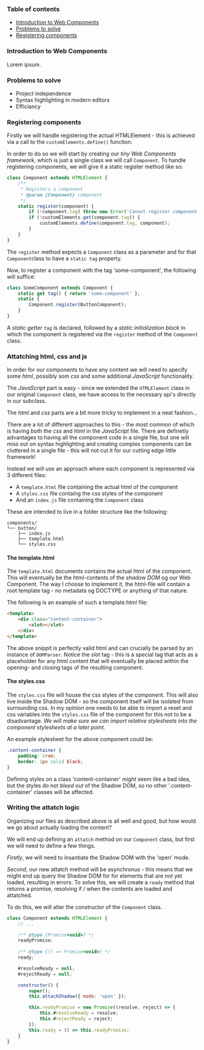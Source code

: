 ### Table of contents

- [Introduction to Web Components](#introduction-to-web-components)
- [Problems to solve](#problems-to-solve)
- [Registering components](#registering-components)

### Introduction to Web Components

Lorem ipsum.

### Problems to solve

- Project independence
- Syntax highlighting in modern editors
- Efficiancy

### Registering components

Firstly we will handle registering the actual HTMLElement - this is achieved via a call to the `customElements.define()` function. 

In order to do so we will start by creating our _tiny Web Components framework_, which is just a single class we will call `Component`. To handle registering components, we will give it a static register method like so:

```js
class Component extends HTMLElement {
    /**
     * Registers a component
     * @param {Component} component 
     */
    static register(component) {
        if (!component.tag) throw new Error('Cannot register component without tag');
        if (!customElements.get(component.tag)) {
            customElements.define(component.tag, component);
        }
    }
}
```

The `register` method expects a `Component` class as a parameter and for that `Component`class to have a `static tag` property. 

Now, to register a component with the tag 'some-component', the following will suffice:

```js
class SomeComponent extends Component {
    static get tag() { return 'some-component' };
    static {
        Component.register(ButtonComponent);
    }
}
```

A _static getter `tag`_ is declared, followed by a _static initialization block_ in which the component is registered via the `register` method of the `Component` class.

### Attatching html, css and js

In order for our components to have any content we will need to specify some _html_, possibly som _css_ and some additional _JavaScript_ functionality.

The _JavaScript_ part is easy - since we extended the `HTMLElement` class in our original `Component` class, we have access to the necessary api's directly in our subclass.

The _html_ and _css_ parts are a bit more tricky to implement in a neat fashion...

There are a lot of different approaches to this - the most common of which is having both the _css_ and _html_ in the _JavaScript_ file. There are definetly advantages to having all the component code in a single file, but one will miss out on syntax highlighting and creating complex components can be cluttered in a single file - this will not cut it for our cutting edge little framework!

Instead we will use an approach where each component is represented via 3 different files:

- A `template.html` file containing the actual html of the component
- A `styles.css` file containg the css styles of the component
- And an `index.js` file containing the `Component` class

These are intended to live in a folder structure like the following:

```
components/
└── button/
    ├── index.js
    ├── template.html
    └── styles.css
```

#### The template.html

The `template.html` documents contains the actual html of the component. This will eventually be the html-contents of the _shadow DOM_ og our Web Component. The way I choose to implement it, the html-file will contain a root template tag - no metadata og DOCTYPE or anything of that nature. 

The following is an example of such a template.html file:

```html
<template>
    <div class="content-container">
        <slot></slot>
    </div>
</template>
```

The above snippit is perfectly valid html and can crucially be parsed by an instance of `DOMParser`. Notice the *slot* tag - this is a special tag that acts as a placeholder for any html content that will eventually be placed within the opening- and closing tags of the resulting component.

#### The styles.css

The `styles.css` file will house the css styles of the component. This will also live inside the Shadow DOM - so the component itself will be isolated from surrounding css.
In my opinion one needs to be able to import a reset and css variables into the `styles.css` file of the component for this not to be a disadvantage. _We will make sure we can import relative stylesheets into the component stylesheets at a later point._

An example stylesheet for the above component could be:

```css
.content-container {
    padding: 2rem;
    border: 1px solid black;
}
```

Defining styles on a class 'content-container' might seem like a bad idea, but the styles do not _bleed out_ of the Shadow DOM, so no other '.content-container' classes will be affected.

### Writing the attatch logic

Organizing our files as described above is all well and good, but how would we go about actually loading the content?

We will end up defining an `attatch` method on our `Component` class, but first we will need to define a few things. 

_Firstly_, we will need to insantiate the Shadow DOM with the 'open' mode. 

_Second_, our new attatch method will be asynchronus - this means that we might end up query the Shadow DOM for for elements that are not yet loaded, resulting in errors. 
To solve this, we will create a `ready` method that returns a promise, resolving if / when the contents are loaded and attatched.

To do this, we will alter the constructor of the `Component` class.

```js
class Component extends HTMLElement {
    // ...

    /** @type {Promise<void>} */
    readyPromise;
    
    /** @type {() => Promise<void>} */
    ready;

    #resolveReady = null;
    #rejectReady = null;

    constructor() {
        super();
        this.attachShadow({ mode: 'open' });

        this.readyPromise = new Promise((resolve, reject) => {
            this.#resolveReady = resolve;
            this.#rejectReady = reject;
        });
        this.ready = () => this.readyPromise;
    }
}
```

